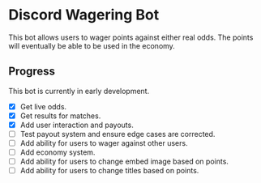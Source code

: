 # Discord Wagering Bot
This bot allows users to wager points against either real odds. The points will eventually be able to be used in the economy.

## Progress ##
This bot is currently in early development.

- [x] Get live odds.
- [x] Get results for matches.
- [x] Add user interaction and payouts.
 - [ ] Test payout system and ensure edge cases are corrected.
- [ ] Add ability for users to wager against other users.
- [ ] Add economy system.
 - [ ] Add ability for users to change embed image based on points.
 - [ ] Add ability for users to change titles based on points.